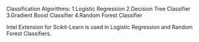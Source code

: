 Classification Algorithms:
    1.Logistic Regression
    2.Decision Tree Classifier
    3.Gradient Boost Classifier
    4.Random Forest Classifier

Intel Extension for Scikit-Learn is used in Logistic Regression and Random Forest Classifiers.

